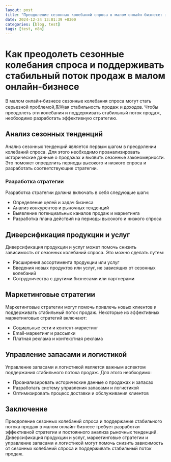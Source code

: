 ```yaml
---
layout: post
title: "Преодоление сезонных колебаний спроса в малом онлайн-бизнесе: эффективные стратегии и тактики"
date: 2024-12-24 13:01:39 +0300
categories: [blog, test]
tags: [test, n8n]
---
```


# Как преодолеть сезонные колебания спроса и поддерживать стабильный поток продаж в малом онлайн-бизнесе
В малом онлайн-бизнесе сезонные колебания спроса могут стать серьезной проблемой,影响ая стабильность продаж и доходов. Чтобы преодолеть эти колебания и поддерживать стабильный поток продаж, необходимо разработать эффективную стратегию.

## Анализ сезонных тенденций
Анализ сезонных тенденций является первым шагом в преодолении колебаний спроса. Для этого необходимо проанализировать исторические данные о продажах и выявить сезонные закономерности. Это поможет определить периоды высокого и низкого спроса и разработать соответствующие стратегии.

### Разработка стратегии
Разработка стратегии должна включать в себя следующие шаги:
* Определение целей и задач бизнеса
* Анализ конкурентов и рыночных тенденций
* Выявление потенциальных каналов продаж и маркетинга
* Разработка плана действий на периоды высокого и низкого спроса

## Диверсификация продукции и услуг
Диверсификация продукции и услуг может помочь снизить зависимость от сезонных колебаний спроса. Это можно сделать путем:
* Расширения ассортимента продукции или услуг
* Введения новых продуктов или услуг, не зависящих от сезонных колебаний
* Сотрудничества с другими бизнесами или партнерами

## Маркетинговые стратегии
Маркетинговые стратегии могут помочь привлечь новых клиентов и поддерживать стабильный поток продаж. Некоторые из эффективных маркетинговых стратегий включают:
* Социальные сети и контент-маркетинг
* Email-маркетинг и рассылки
* Платная реклама и контекстная реклама

## Управление запасами и логистикой
Управление запасами и логистикой является важным аспектом поддержания стабильного потока продаж. Для этого необходимо:
* Проанализировать исторические данные о продажах и запасах
* Разработать систему управления запасами и логистикой
* Оптимизировать процесс доставки и обслуживания клиентов

## Заключение
Преодоление сезонных колебаний спроса и поддержание стабильного потока продаж в малом онлайн-бизнесе требует разработки эффективной стратегии и постоянного анализа рыночных тенденций. Диверсификация продукции и услуг, маркетинговые стратегии и управление запасами и логистикой могут помочь снизить зависимость от сезонных колебаний спроса и поддерживать стабильный поток продаж.